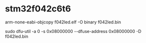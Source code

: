 # stm32f042c6t6




arm-none-eabi-objcopy f042led.elf  -O binary f042led.bin


sudo dfu-util -a 0 -s 0x08000000 --dfuse-address 0x08000000 -D f042led.bin
